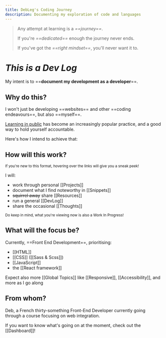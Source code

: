 ```yaml
---
title: DebLeg's Coding Journey
description: Documenting my exploration of code and languages
---
```

> Any attempt at learning is a *==journey==*.
> 
> If you're *==dedicated==* enough the journey never ends.
> 
> If you've got the *==right mindset==*, you'll never want it to.

# *This is a Dev Log*

My intent is to ==**document my development as a developer**==.

## Why do this?

I won't just be developing ==websites== and other ==coding endeavours==, but also ==myself==.

[Learning in public]() has become an increasingly popular practice, and a good way to hold yourself accountable.

Here's how I intend to achieve that:

## How will this work?

<sup>If you're new to this format, hovering over the links will give you a sneak peek!</sup>

I will:
- work through personal [[Projects]]
- document what I find noteworthy in [[Snippets]]
- ~~squirrel away~~ share [[Resources]]
- run a general [[DevLog]]
- share the occasional [[Thoughts]]

<sup>Do keep in mind, what you're viewing now is also a Work In Progress!</sup>
## What will the focus be?

Currently, ==Front End Development==, prioritising:
- [[HTML]]
- [[CSS]] ([[Sass & Scss]])
- [[JavaScript]]
- the [[React framework]]

Expect also more [[Global Topics]] like [[Responsive]], [[Accessibility]], and more as I go along

## From whom?

Deb, a French thirty-something Front-End Developer currently going through a course focusing on web integration.

If you want to know what's going on at the moment, check out the [[Dashboard]]!